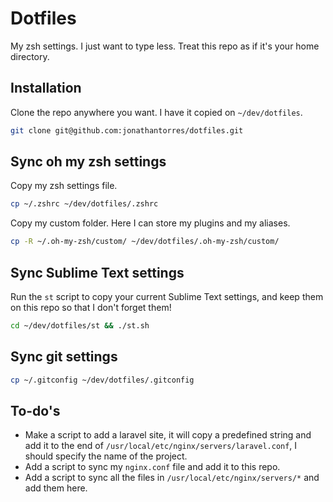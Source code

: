 # Dotfiles
My zsh settings. I just want to type less. Treat this repo as if it's your home directory.

## Installation
Clone the repo anywhere you want. I have it copied on `~/dev/dotfiles`.
```bash
git clone git@github.com:jonathantorres/dotfiles.git
```

## Sync oh my zsh settings
Copy my zsh settings file.
```bash
cp ~/.zshrc ~/dev/dotfiles/.zshrc
```

Copy my custom folder. Here I can store my plugins and my aliases.
```bash
cp -R ~/.oh-my-zsh/custom/ ~/dev/dotfiles/.oh-my-zsh/custom/
```

## Sync Sublime Text settings
Run the `st` script to copy your current Sublime Text settings, and keep them on this repo so that I don't forget them!
```bash
cd ~/dev/dotfiles/st && ./st.sh
```

## Sync git settings
```bash
cp ~/.gitconfig ~/dev/dotfiles/.gitconfig
```

## To-do's
- Make a script to add a laravel site, it will copy a predefined string and add it to the end of `/usr/local/etc/nginx/servers/laravel.conf`, I should specify the name of the project.
- Add a script to sync my `nginx.conf` file and add it to this repo.
- Add a script to sync all the files in `/usr/local/etc/nginx/servers/*` and add them here.
